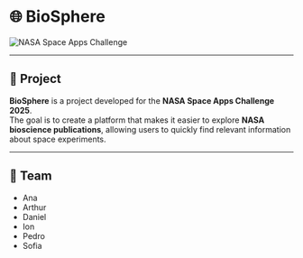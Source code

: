 # 🌐 BioSphere

![NASA Space Apps Challenge](https://img.shields.io/badge/NASA-Space%20Apps%202025-blue)

---

## 🚀 Project

**BioSphere** is a project developed for the **NASA Space Apps Challenge 2025**.  
The goal is to create a platform that makes it easier to explore **NASA bioscience publications**, allowing users to quickly find relevant information about space experiments.  

---

## 👥 Team

- Ana  
- Arthur  
- Daniel  
- Ion  
- Pedro  
- Sofia

